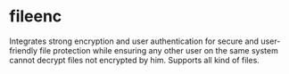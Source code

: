 # fileenc
Integrates strong encryption and user authentication for secure and user-friendly file protection while ensuring any other user on the same system cannot decrypt files not encrypted by him. Supports all kind of files.
